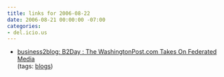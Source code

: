 ```yaml
---
title: links for 2006-08-22
date: 2006-08-21 00:00:00 -07:00
categories:
- del.icio.us
---
```


<ul class="delicious">
	<li>
		<div class="delicious-link"><a href="http://business2.blogs.com/business2blog/2006/08/the_washingtonp.html">business2blog: B2Day : The WashingtonPost.com Takes On Federated Media</a></div>
		<div class="delicious-tags">(tags: <a href="http://del.icio.us/torrez/blogs">blogs</a>)</div>
	</li>
</ul>
